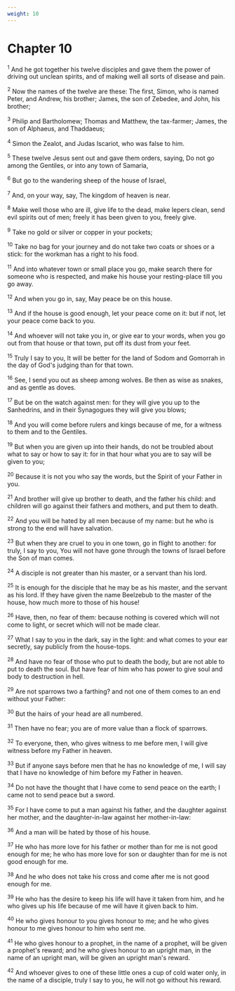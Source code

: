 ```yaml
---
weight: 10
---
```


# Chapter 10

<sup>1</sup> And he got together his twelve disciples and gave them the power of driving out unclean spirits, and of making well all sorts of disease and pain. 

<sup>2</sup> Now the names of the twelve are these: The first, Simon, who is named Peter, and Andrew, his brother; James, the son of Zebedee, and John, his brother; 

<sup>3</sup> Philip and Bartholomew; Thomas and Matthew, the tax-farmer; James, the son of Alphaeus, and Thaddaeus; 

<sup>4</sup> Simon the Zealot, and Judas Iscariot, who was false to him. 

<sup>5</sup> These twelve Jesus sent out and gave them orders, saying, Do not go among the Gentiles, or into any town of Samaria, 

<sup>6</sup> But go to the wandering sheep of the house of Israel, 

<sup>7</sup> And, on your way, say, The kingdom of heaven is near. 

<sup>8</sup> Make well those who are ill, give life to the dead, make lepers clean, send evil spirits out of men; freely it has been given to you, freely give. 

<sup>9</sup> Take no gold or silver or copper in your pockets; 

<sup>10</sup> Take no bag for your journey and do not take two coats or shoes or a stick: for the workman has a right to his food. 

<sup>11</sup> And into whatever town or small place you go, make search there for someone who is respected, and make his house your resting-place till you go away. 

<sup>12</sup> And when you go in, say, May peace be on this house. 

<sup>13</sup> And if the house is good enough, let your peace come on it: but if not, let your peace come back to you. 

<sup>14</sup> And whoever will not take you in, or give ear to your words, when you go out from that house or that town, put off its dust from your feet. 

<sup>15</sup> Truly I say to you, It will be better for the land of Sodom and Gomorrah in the day of God's judging than for that town. 

<sup>16</sup> See, I send you out as sheep among wolves. Be then as wise as snakes, and as gentle as doves. 

<sup>17</sup> But be on the watch against men: for they will give you up to the Sanhedrins, and in their Synagogues they will give you blows; 

<sup>18</sup> And you will come before rulers and kings because of me, for a witness to them and to the Gentiles. 

<sup>19</sup> But when you are given up into their hands, do not be troubled about what to say or how to say it: for in that hour what you are to say will be given to you; 

<sup>20</sup> Because it is not you who say the words, but the Spirit of your Father in you. 

<sup>21</sup> And brother will give up brother to death, and the father his child: and children will go against their fathers and mothers, and put them to death. 

<sup>22</sup> And you will be hated by all men because of my name: but he who is strong to the end will have salvation. 

<sup>23</sup> But when they are cruel to you in one town, go in flight to another: for truly, I say to you, You will not have gone through the towns of Israel before the Son of man comes. 

<sup>24</sup> A disciple is not greater than his master, or a servant than his lord. 

<sup>25</sup> It is enough for the disciple that he may be as his master, and the servant as his lord. If they have given the name Beelzebub to the master of the house, how much more to those of his house! 

<sup>26</sup> Have, then, no fear of them: because nothing is covered which will not come to light, or secret which will not be made clear. 

<sup>27</sup> What I say to you in the dark, say in the light: and what comes to your ear secretly, say publicly from the house-tops. 

<sup>28</sup> And have no fear of those who put to death the body, but are not able to put to death the soul. But have fear of him who has power to give soul and body to destruction in hell. 

<sup>29</sup> Are not sparrows two a farthing? and not one of them comes to an end without your Father: 

<sup>30</sup> But the hairs of your head are all numbered. 

<sup>31</sup> Then have no fear; you are of more value than a flock of sparrows. 

<sup>32</sup> To everyone, then, who gives witness to me before men, I will give witness before my Father in heaven. 

<sup>33</sup> But if anyone says before men that he has no knowledge of me, I will say that I have no knowledge of him before my Father in heaven. 

<sup>34</sup> Do not have the thought that I have come to send peace on the earth; I came not to send peace but a sword. 

<sup>35</sup> For I have come to put a man against his father, and the daughter against her mother, and the daughter-in-law against her mother-in-law: 

<sup>36</sup> And a man will be hated by those of his house. 

<sup>37</sup> He who has more love for his father or mother than for me is not good enough for me; he who has more love for son or daughter than for me is not good enough for me. 

<sup>38</sup> And he who does not take his cross and come after me is not good enough for me. 

<sup>39</sup> He who has the desire to keep his life will have it taken from him, and he who gives up his life because of me will have it given back to him. 

<sup>40</sup> He who gives honour to you gives honour to me; and he who gives honour to me gives honour to him who sent me. 

<sup>41</sup> He who gives honour to a prophet, in the name of a prophet, will be given a prophet's reward; and he who gives honour to an upright man, in the name of an upright man, will be given an upright man's reward. 

<sup>42</sup> And whoever gives to one of these little ones a cup of cold water only, in the name of a disciple, truly I say to you, he will not go without his reward. 


